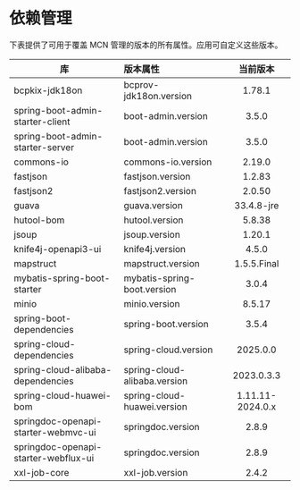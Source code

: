 # 依赖管理

下表提供了可用于覆盖 MCN 管理的版本的所有属性。应用可自定义这些版本。

| 库                                    | 版本属性                         |       当前版本       |
|--------------------------------------|:-----------------------------|:----------------:|
| bcpkix-jdk18on                       | bcprov-jdk18on.version       |      1.78.1      |
| spring-boot-admin-starter-client     | boot-admin.version           |      3.5.0       |
| spring-boot-admin-starter-server     | boot-admin.version           |      3.5.0       |
| commons-io                           | commons-io.version           |      2.19.0      |
| fastjson                             | fastjson.version             |      1.2.83      |
| fastjson2                            | fastjson2.version            |      2.0.50      |
| guava                                | guava.version                |    33.4.8-jre    |
| hutool-bom                           | hutool.version               |      5.8.38      |
| jsoup                                | jsoup.version                |      1.20.1      |
| knife4j-openapi3-ui                  | knife4j.version              |      4.5.0       |
| mapstruct                            | mapstruct.version            |   1.5.5.Final    |
| mybatis-spring-boot-starter          | mybatis-spring-boot.version  |      3.0.4       |
| minio                                | minio.version                |      8.5.17      |
| spring-boot-dependencies             | spring-boot.version          |      3.5.4       |
| spring-cloud-dependencies            | spring-cloud.version         |     2025.0.0     |
| spring-cloud-alibaba-dependencies    | spring-cloud-alibaba.version |    2023.0.3.3    |
| spring-cloud-huawei-bom              | spring-cloud-huawei.version  | 1.11.11-2024.0.x |
| springdoc-openapi-starter-webmvc-ui  | springdoc.version            |      2.8.9       |
| springdoc-openapi-starter-webflux-ui | springdoc.version            |      2.8.9       |
| xxl-job-core                         | xxl-job.version              |      2.4.2       |